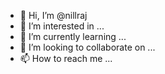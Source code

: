 - 👋 Hi, I’m @nillraj
- 👀 I’m interested in ...
- 🌱 I’m currently learning ...
- 💞️ I’m looking to collaborate on ...
- 📫 How to reach me ...

<!---
nillraj/nillraj is a ✨ special ✨ repository because its `README.md` (this file) appears on your GitHub profile.
You can click the Preview link to take a look at your changes.
--->
